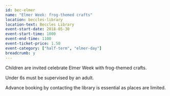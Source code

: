 ```yaml
---
id: bec-elmer
name: "Elmer Week: frog-themed crafts"
location: beccles-library
location-text: Beccles Library
event-start-date: 2018-05-30
event-start-time: 1000
event-end-time: 1100
event-ticket-price: 1.50
event-category: ["half-term", "elmer-day"]
breadcrumb: y
---
```


Children are invited celebrate Elmer Week with frog-themed crafts.

Under 6s must be supervised by an adult.

Advance booking by contacting the library is essential as places are limited.
